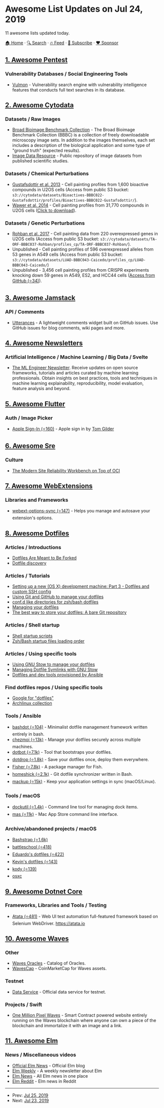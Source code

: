 # Awesome List Updates on Jul 24, 2019

11 awesome lists updated today.

[🏠 Home](/README.md) · [🔍 Search](https://www.trackawesomelist.com/search/) · [🔥 Feed](https://www.trackawesomelist.com/rss.xml) · [📮 Subscribe](https://trackawesomelist.us17.list-manage.com/subscribe?u=d2f0117aa829c83a63ec63c2f&id=36a103854c) · [❤️  Sponsor](https://github.com/sponsors/theowenyoung)



## [1. Awesome Pentest](/content/enaqx/awesome-pentest/README.md)

### Vulnerability Databases / Social Engineering Tools

*   [Vulmon](https://vulmon.com/) - Vulnerability search engine with vulnerability intelligence features that conducts full text searches in its database.

## [2. Awesome Cytodata](/content/cytodata/awesome-cytodata/README.md)

### Datasets / Raw Images

*   [Broad Bioimage Benchmark Collection](https://data.broadinstitute.org/bbbc/) - The Broad Bioimage Benchmark Collection (BBBC) is a collection of freely downloadable microscopy image sets. In addition to the images themselves, each set includes a description of the biological application and some type of "ground truth" (expected results).
*   [Image Data Resource](https://idr.openmicroscopy.org/) - Public repository of image datasets from published scientific studies.

### Datasets / Chemical Perturbations

*   [Gustafsdottir et al. 2013](https://doi.org/10.1371/journal.pone.0080999) - Cell painting profiles from 1,600 bioactive compounds in U2OS cells (Access from public S3 bucket: `s3://cytodata/datasets/Bioactives-BBBC022-Gustafsdottir/profiles/Bioactives-BBBC022-Gustafsdottir/`).
*   [Wawer et al. 2014](https://doi.org/10.1073/pnas.1410933111) - Cell painting profiles from 31,770 compounds in U2OS cells ([Click to download](http://www.broadinstitute.org/mlpcn/data/Broad.PNAS2014.ProfilingData.zip)).

### Datasets / Genetic Perturbations

*   [Rohban et al. 2017](https://doi.org/10.7554/eLife.24060.001) - Cell painting data from 220 overexpressed genes in U2OS cells (Access from public S3 bucket: `s3://cytodata/datasets/TA-ORF-BBBC037-Rohban/profiles_cp/TA-ORF-BBBC037-Rohban/`).
*   Unpublished - Cell painting profiles of 596 overexpressed alleles from 53 genes in A549 cells (Access from public S3 bucket: `s3://cytodata/datasets/LUAD-BBBC043-Caicedo/profiles_cp/LUAD-BBBC043-Caicedo/`)
*   Unpublished - 3,456 cell painting profiles from CRISPR experiments knocking down 59 genes in A549, ES2, and HCC44 cells ([Access from GitHub (⭐34)](https://github.com/broadinstitute/cell-health/tree/master/0.generate-profiles/data/profiles)).

## [3. Awesome Jamstack](/content/automata/awesome-jamstack/README.md)

### API / Comments

*   [Utterances](https://utteranc.es/) - A lightweight comments widget built on GitHub issues. Use GitHub issues for blog comments, wiki pages and more.

## [4. Awesome Newsletters](/content/zudochkin/awesome-newsletters/README.md)

### Artificial Intelligence / Machine Learning / Big Data / Svelte

*   [The ML Engineer Newsletter](https://ethical.institute/mle.html). Receive updates on open source frameworks, tutorials and articles curated by machine learning professionals. Obtain insights on best practices, tools and techniques in machine learning explainability, reproducibility, model evaluation, feature analysis and beyond.

## [5. Awesome Flutter](/content/Solido/awesome-flutter/README.md)

### Auth / Image Picker

*   [Apple Sign-In (⭐160)](https://github.com/tomgilder/flutter_apple_sign_in) <!--stargazers:tomgilder/flutter_apple_sign_in--> - Apple sign in by [Tom Gilder](https://github.com/tomgilder)

## [6. Awesome Sre](/content/dastergon/awesome-sre/README.md)

### Culture

*   [The Modern Site Reliability Workbench on Top of OCI](https://www.youtube.com/watch?v=bC5dIPzNH24)

## [7. Awesome WebExtensions](/content/fregante/Awesome-WebExtensions/README.md)

### Libraries and Frameworks

*   [webext-options-sync (⭐147)](https://github.com/fregante/webext-options-sync) - Helps you manage and autosave your extension's options.

## [8. Awesome Dotfiles](/content/webpro/awesome-dotfiles/README.md)

### Articles / Introductions

*   [Dotfiles Are Meant to Be Forked](https://zachholman.com/2010/08/dotfiles-are-meant-to-be-forked/)
*   [Dotfile discovery](https://wynnnetherland.com/journal/dotfiles-discovery/)

### Articles / Tutorials

*   [Setting up a new (OS X) development machine: Part 3 - Dotfiles and custom SSH config](https://mattstauffer.com/blog/setting-up-a-new-os-x-development-machine-part-3-dotfiles-rc-files-and-ssh-config/)
*   [Using Git and GitHub to manage your dotfiles](http://blog.smalleycreative.com/tutorials/using-git-and-github-to-manage-your-dotfiles/)
*   [conf.d like directories for zsh/bash dotfiles](https://chr4.org/blog/2014/09/10/conf-dot-d-like-directories-for-zsh-slash-bash-dotfiles/)
*   [Managing your dotfiles](https://www.anishathalye.com/2014/08/03/managing-your-dotfiles/)
*   [The best way to store your dotfiles: A bare Git repository](https://www.atlassian.com/git/tutorials/dotfiles)

### Articles / Shell startup

*   [Shell startup scripts](https://blog.flowblok.id.au/2013-02/shell-startup-scripts.html)
*   [Zsh/Bash startup files loading order](https://shreevatsa.wordpress.com/2008/03/30/zshbash-startup-files-loading-order-bashrc-zshrc-etc/)

### Articles / Using specific tools

*   [Using GNU Stow to manage your dotfiles](http://brandon.invergo.net/news/2012-05-26-using-gnu-stow-to-manage-your-dotfiles.html)
*   [Managing Dotfile Symlinks with GNU Stow](https://spin.atomicobject.com/2014/12/26/manage-dotfiles-gnu-stow/)
*   [Dotfiles and dev tools provisioned by Ansible](http://palcu.blogspot.com/2014/06/dotfiles-and-dev-tools-provisioned-by.html)

### Find dotfiles repos / Using specific tools

*   [Google for "dotfiles"](https://www.google.nl/search?q=dotfiles)
*   [Archlinux collection](https://wiki.archlinux.org/index.php/Dotfiles)

### Tools / Ansible

*   [bashdot (⭐104)](https://github.com/bashdot/bashdot) - Minimalist dotfile management framework written entirely in bash.
*   [chezmoi (⭐13k)](https://github.com/twpayne/chezmoi) - Manage your dotfiles securely across multiple machines.
*   [dotbot (⭐7.1k)](https://github.com/anishathalye/dotbot) - Tool that bootstraps your dotfiles.
*   [dotdrop (⭐1.8k)](https://github.com/deadc0de6/dotdrop) - Save your dotfiles once, deploy them everywhere.
*   [Fisher (⭐7.8k)](https://github.com/jorgebucaran/fisher) - A package manager for Fish.
*   [homeshick (⭐2.1k)](https://github.com/andsens/homeshick) - Git dotfile synchronizer written in Bash.
*   [mackup (⭐15k)](https://github.com/lra/mackup) - Keep your application settings in sync (macOS/Linux).

### Tools / macOS

*   [dockutil (⭐1.4k)](https://github.com/kcrawford/dockutil) - Command line tool for managing dock items.
*   [mas (⭐11k)](https://github.com/mas-cli/mas) - Mac App Store command line interface.

### Archive/abandoned projects / macOS

*   [Bashstrap (⭐1.6k)](https://github.com/barryclark/bashstrap)
*   [battleschool (⭐418)](https://github.com/spencergibb/battleschool)
*   [Eduardo's dotfiles (⭐422)](https://github.com/eduardolundgren/dotfiles)
*   [Kevin's dotfiles (⭐143)](https://github.com/kdeldycke/dotfiles)
*   [kody (⭐139)](https://github.com/jh3y/kody)
*   [osxc](http://osxc.github.io)

## [9. Awesome Dotnet Core](/content/thangchung/awesome-dotnet-core/README.md)

### Frameworks, Libraries and Tools / Testing

*   [Atata (⭐481)](https://github.com/atata-framework/atata) - Web UI test automation full-featured framework based on Selenium WebDriver. <https://atata.io>

## [10. Awesome Waves](/content/msmolyakov/awesome-waves/README.md)

### Other

*   [Waves Oracles](https://oracles.wavesexplorer.com/) - Catalog of Oracles.
*   [WavesCap](https://wavescap.com/) - CoinMarketCap for Waves assets.

### Testnet

*   [Data Service](https://api-test.wavesplatform.com/v0/docs/) - Official data service for testnet.

### Projects / Swift

*   [One Million Pixel Waves](https://www.onemillionpixelwaves.com/) - Smart Contract powered website entirely running on the Waves blockchain where anyone can own a piece of the blockchain and immortalize it with an image and a link.

## [11. Awesome Elm](/content/sporto/awesome-elm/README.md)

### News / Miscellaneous videos

*   [Official Elm News](https://elm-lang.org/news) - Official Elm blog
*   [Elm Weekly](http://www.elmweekly.nl/) - A weekly newsletter about Elm
*   [Elm News](https://elm-news.com/) - All Elm news in one place
*   [Elm Reddit](https://www.reddit.com/r/elm/) - Elm news in Reddit

---

- Prev: [Jul 25, 2019](/content/2019/07/25/README.md)
- Next: [Jul 23, 2019](/content/2019/07/23/README.md)